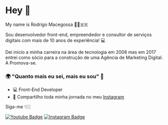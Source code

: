 # Hey 👋

My name is Rodrigo Macegossa 👩🏼‍🇧🇷

Sou desenvolvedor front-end, empreendedor e consultor de serviços digitais com mais de 10 anos de experiência! 💻

Dei inicio a minha carreira na área de tecnologia em 2008 mas em 2017 entrei como sócio para a construção de uma Agência de Marketing Digital. A Promova-se.

### 🌍 "Quanto mais eu sei, mais eu sou" 🧠

- 💻 Front-End Developer
- 🌈 Compartilho toda minha jornada no meu [Instagram](https://www.instagram.com/rmacegossa/) 

Siga-me 👇🏼

[![Youtube Badge](https://img.shields.io/badge/-Youtube-FF0000?style=flat-square&labelColor=FF0000&logo=youtube&logoColor=white&link=https://www.youtube.com/channel/UCRhKK6VrISnIWPJjYxBPKnA/videos)](https://www.youtube.com/RodrigoMacegossa) [![Instagram Badge](https://img.shields.io/badge/-Instagram-violet?style=flat-square&logo=Instagram&logoColor=white&link=https://www.instagram.com/papodedev/)](https://www.instagram.com/rmacegossa/)

